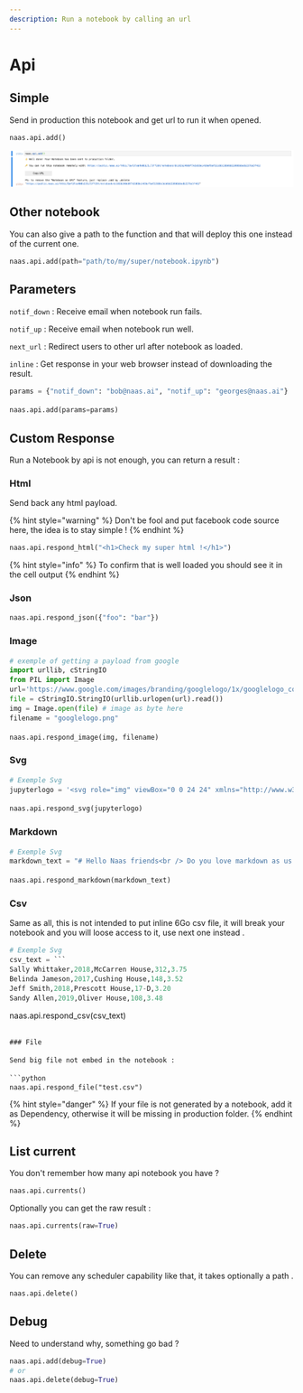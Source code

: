 ```yaml
---
description: Run a notebook by calling an url
---
```


# Api

## Simple

Send in production this notebook and get url to run it when opened.

```python
naas.api.add()
```

![screenshot-api-add](../.gitbook/assets/screenshot-2020-10-07-at-18.35.42.png)

## Other notebook

You can also give a path to the function and that will deploy this one instead of the current one.

```python
naas.api.add(path="path/to/my/super/notebook.ipynb")
```

## Parameters

`notif_down` : Receive email when notebook run fails.

`notif_up` : Receive email when notebook run well.

`next_url` : Redirect users to other url after notebook as loaded.

`inline` : Get response in your web browser instead of downloading the result.

```python
params = {"notif_down": "bob@naas.ai", "notif_up": "georges@naas.ai"}

naas.api.add(params=params)
```

## Custom Response

Run a Notebook by api is not enough, you can return a result :

### Html

Send back any html payload.

{% hint style="warning" %}
Don't be fool and put facebook code source here, the idea is to stay simple !
{% endhint %}

```python
naas.api.respond_html("<h1>Check my super html !</h1>")
```

{% hint style="info" %}
To confirm that is well loaded you should see it in the cell output
{% endhint %}

### Json

```python
naas.api.respond_json({"foo": "bar"})
```

### Image

```python
# exemple of getting a payload from google
import urllib, cStringIO
from PIL import Image  
url='https://www.google.com/images/branding/googlelogo/1x/googlelogo_color_272x92dp.png'
file = cStringIO.StringIO(urllib.urlopen(url).read())
img = Image.open(file) # image as byte here
filename = "googlelogo.png"

naas.api.respond_image(img, filename)
```

### Svg

```python
# Exemple Svg
jupyterlogo = '<svg role="img" viewBox="0 0 24 24" xmlns="http://www.w3.org/2000/svg"><title>Jupyter icon</title><path d="M7.157 22.201A1.784 1.799 0 0 1 5.374 24a1.784 1.799 0 0 1-1.784-1.799 1.784 1.799 0 0 1 1.784-1.799 1.784 1.799 0 0 1 1.783 1.799zM20.582 1.427a1.415 1.427 0 0 1-1.415 1.428 1.415 1.427 0 0 1-1.416-1.428A1.415 1.427 0 0 1 19.167 0a1.415 1.427 0 0 1 1.415 1.427zM4.992 3.336A1.047 1.056 0 0 1 3.946 4.39a1.047 1.056 0 0 1-1.047-1.055A1.047 1.056 0 0 1 3.946 2.28a1.047 1.056 0 0 1 1.046 1.056zm7.336 1.517c3.769 0 7.06 1.38 8.768 3.424a9.363 9.363 0 0 0-3.393-4.547 9.238 9.238 0 0 0-5.377-1.728A9.238 9.238 0 0 0 6.95 3.73a9.363 9.363 0 0 0-3.394 4.547c1.713-2.04 5.004-3.424 8.772-3.424zm.001 13.295c-3.768 0-7.06-1.381-8.768-3.425a9.363 9.363 0 0 0 3.394 4.547A9.238 9.238 0 0 0 12.33 21a9.238 9.238 0 0 0 5.377-1.729 9.363 9.363 0 0 0 3.393-4.547c-1.712 2.044-5.003 3.425-8.772 3.425Z"/></svg>'

naas.api.respond_svg(jupyterlogo)
```

### Markdown

```python
# Exemple Svg
markdown_text = "# Hello Naas friends<br /> Do you love markdown as us ?"

naas.api.respond_markdown(markdown_text)
```

### Csv

Same as all, this is not intended to put inline 6Go csv file, it will break your notebook and you will loose access to it, use next one instead .

```python
# Exemple Svg
csv_text = ```
Sally Whittaker,2018,McCarren House,312,3.75
Belinda Jameson,2017,Cushing House,148,3.52
Jeff Smith,2018,Prescott House,17-D,3.20
Sandy Allen,2019,Oliver House,108,3.48
```

naas.api.respond_csv(csv_text)
```

### File

Send big file not embed in the notebook :

```python
naas.api.respond_file("test.csv")
```

{% hint style="danger" %}
If your file is not generated by a notebook, add it as Dependency, otherwise it will be missing in production folder.
{% endhint %}

## List current

You don't remember how many api notebook you have ?

```python
naas.api.currents()
```

Optionally you can get the raw result :

```python
naas.api.currents(raw=True)
```

## Delete

You can remove any scheduler capability like that, it takes optionally a path .

```python
naas.api.delete()
```

## Debug

Need to understand why, something go bad ?

```python
naas.api.add(debug=True)
# or
naas.api.delete(debug=True)
```

